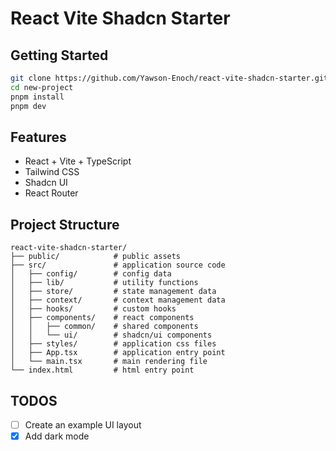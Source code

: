 # React Vite Shadcn Starter

## Getting Started

```sh
git clone https://github.com/Yawson-Enoch/react-vite-shadcn-starter.git new-project
cd new-project
pnpm install
pnpm dev
```

## Features

- React + Vite + TypeScript
- Tailwind CSS
- Shadcn UI
- React Router

## Project Structure

```
react-vite-shadcn-starter/
├── public/            # public assets
├── src/               # application source code
│   ├── config/        # config data
│   ├── lib/           # utility functions
│   ├── store/         # state management data
│   ├── context/       # context management data
│   ├── hooks/         # custom hooks
│   ├── components/    # react components
│   │   ├── common/    # shared components
│   │   └── ui/        # shadcn/ui components
│   ├── styles/        # application css files
│   ├── App.tsx        # application entry point
│   └── main.tsx       # main rendering file
└── index.html         # html entry point
```

## TODOS

- [ ] Create an example UI layout
- [x] Add dark mode
